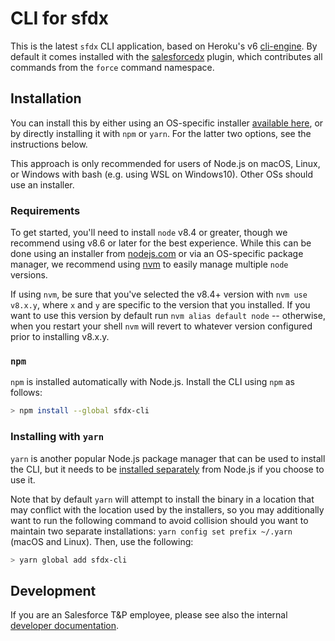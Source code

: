 # CLI for sfdx

This is the latest `sfdx` CLI application, based on Heroku's v6
[cli-engine](https://github.com/heroku/cli-engine).  By default it comes installed with the [salesforcedx](https://www.npmjs.com/package/salesforcedx) plugin, which contributes all commands from the `force` command namespace.

## Installation

You can install this by either using an OS-specific installer [available here](https://developer.salesforce.com/docs/atlas.en-us.sfdx_setup.meta/sfdx_setup/sfdx_setup_install_cli.htm), or by directly installing it with `npm` or `yarn`.  For the latter two options, see the instructions below.

This approach is only recommended for users of Node.js on macOS, Linux, or Windows with bash (e.g. using WSL on Windows10).  Other OSs should use an installer.

### Requirements

To get started, you'll need to install `node` v8.4 or greater, though we recommend using v8.6 or later for the best experience.  While this can be done using an installer from [nodejs.com](nodejs.com) or via an OS-specific package manager, we recommend using [nvm](https://github.com/creationix/nvm) to easily manage multiple `node` versions.

If using `nvm`, be sure that you've selected the v8.4+ version with `nvm use v8.x.y`, where `x` and `y` are specific to the version that you installed. If you want to use this version by default run `nvm alias default node` -- otherwise, when you restart your shell `nvm` will revert to whatever version configured prior to installing v8.x.y.

### `npm`

`npm` is installed automatically with Node.js.  Install the CLI using `npm` as follows:

```bash
> npm install --global sfdx-cli
```

### Installing with `yarn`

`yarn` is another popular Node.js package manager that can be used to install the CLI, but it needs to be [installed separately](https://yarnpkg.com/en/docs/install) from Node.js if you choose to use it.

Note that by default `yarn` will attempt to install the binary in a location that may conflict with the location used by the installers, so you may additionally want to run the following command to avoid collision should you want to maintain two separate installations: `yarn config set prefix ~/.yarn` (macOS and Linux).  Then, use the following:

```bash
> yarn global add sfdx-cli
```

## Development

If you are an Salesforce T&P employee, please see also the internal [developer documentation](./DEVELOPER.md).
